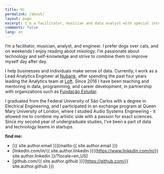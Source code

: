 ```yaml
---
title: Hi
permalink: /about/
layout: page
excerpt: I'm a facilitator, musician and data analyst with special interest in technology, programming, productivity and self-knowledge.
comments: false
lang: en
---
```


I’m a facilitator, musician, analyst, and engineer. I prefer dogs over cats, and on weekends I enjoy reading about mixology. I'm passionate about technology and self-knowledge and strive to combine them to improve myself day after day.

I help businesses and individuals make sense of data. Currently, I work as a Lead Analytics Engineer at [Nubank](https://nubank.com.br), after spending the past four years leading the Analytics team at [Loft](https://loft.com.br). Since 2016 I have been teaching and mentoring in data, programming, and career development, in partnership with organizations such as [Fundação Estudar](https://estudar.org.br/).

I graduated from the Federal University of São Carlos with a degree in Electrical Engineering, and I participated in an exchange program at Queen Mary University of London, where I studied Audio Systems Engineering - it allowed me to combine my artistic side with a passion for exact sciences. Since my second year of undergraduate studies, I've been a part of data and technology teams in startups.

**find me:**

- [{{ site.author.email }}](mailto:{{ site.author.email }})
- [linkedin.com/in/{{ site.author.linkedin }}](https://www.linkedin.com/in/{{ site.author.linkedin }}/?locale=en_US)
- [github.com/{{ site.author.github }}](https://github.com/{{ site.author.github }})
